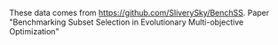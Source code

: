 These data comes from https://github.com/SliverySky/BenchSS.
Paper "Benchmarking Subset Selection in Evolutionary Multi-objective Optimization"